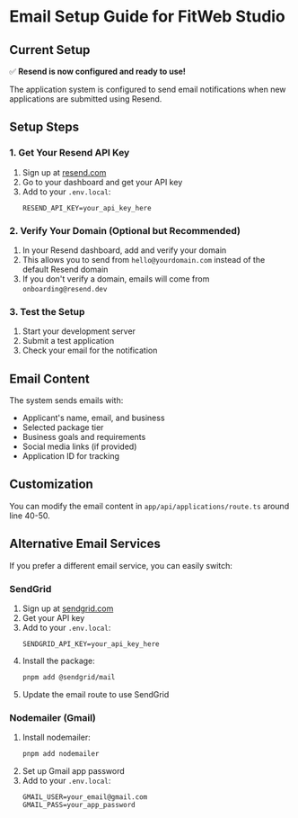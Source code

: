 # Email Setup Guide for FitWeb Studio

## Current Setup

✅ **Resend is now configured and ready to use!**

The application system is configured to send email notifications when new applications are submitted using Resend.

## Setup Steps

### 1. Get Your Resend API Key

1. Sign up at [resend.com](https://resend.com)
2. Go to your dashboard and get your API key
3. Add to your `.env.local`:
   ```
   RESEND_API_KEY=your_api_key_here
   ```

### 2. Verify Your Domain (Optional but Recommended)

1. In your Resend dashboard, add and verify your domain
2. This allows you to send from `hello@yourdomain.com` instead of the default Resend domain
3. If you don't verify a domain, emails will come from `onboarding@resend.dev`

### 3. Test the Setup

1. Start your development server
2. Submit a test application
3. Check your email for the notification

## Email Content

The system sends emails with:

- Applicant's name, email, and business
- Selected package tier
- Business goals and requirements
- Social media links (if provided)
- Application ID for tracking

## Customization

You can modify the email content in `app/api/applications/route.ts` around line 40-50.

## Alternative Email Services

If you prefer a different email service, you can easily switch:

### SendGrid

1. Sign up at [sendgrid.com](https://sendgrid.com)
2. Get your API key
3. Add to your `.env.local`:
   ```
   SENDGRID_API_KEY=your_api_key_here
   ```
4. Install the package:
   ```bash
   pnpm add @sendgrid/mail
   ```
5. Update the email route to use SendGrid

### Nodemailer (Gmail)

1. Install nodemailer:
   ```bash
   pnpm add nodemailer
   ```
2. Set up Gmail app password
3. Add to your `.env.local`:
   ```
   GMAIL_USER=your_email@gmail.com
   GMAIL_PASS=your_app_password
   ```
